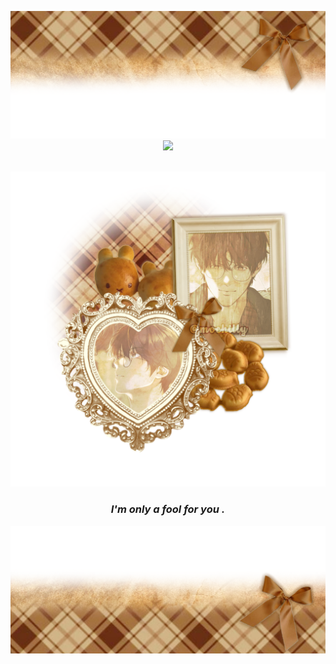 <div align="center">
 
![](https://github.com/vampyrumspectrum/vampyrumspectrum/blob/main/skylar%20divider%201.png)
![](https://komarev.com/ghpvc/?username=vampyrumspectrum&abbreviated=true&label=MY_PHOTOS&color=693012)
</br>
</br>

![](https://github.com/vampyrumspectrum/vampyrumspectrum/blob/main/skylar%20graphic.png)
### ***I'm only a fool for you .***
![](https://github.com/vampyrumspectrum/vampyrumspectrum/blob/main/skylar%20divider%202.png)

</div>
